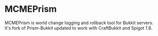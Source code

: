 MCMEPrism
=========

MCMEPrism is world change logging and rollback tool for Bukkit servers. It's fork of Prism-Bukkit updated to work with CraftBukkit and Spigot 1.8.
